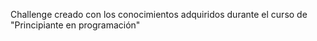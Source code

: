 Challenge creado con los conocimientos adquiridos durante el curso de "Principiante en programación"
